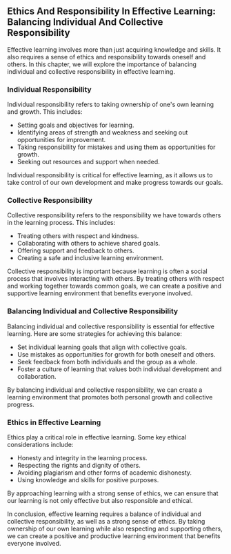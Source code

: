 Ethics And Responsibility In Effective Learning: Balancing Individual And Collective Responsibility
---------------------------------------------------------------------------------------------------------------

Effective learning involves more than just acquiring knowledge and skills. It also requires a sense of ethics and responsibility towards oneself and others. In this chapter, we will explore the importance of balancing individual and collective responsibility in effective learning.

### Individual Responsibility

Individual responsibility refers to taking ownership of one's own learning and growth. This includes:

* Setting goals and objectives for learning.
* Identifying areas of strength and weakness and seeking out opportunities for improvement.
* Taking responsibility for mistakes and using them as opportunities for growth.
* Seeking out resources and support when needed.

Individual responsibility is critical for effective learning, as it allows us to take control of our own development and make progress towards our goals.

### Collective Responsibility

Collective responsibility refers to the responsibility we have towards others in the learning process. This includes:

* Treating others with respect and kindness.
* Collaborating with others to achieve shared goals.
* Offering support and feedback to others.
* Creating a safe and inclusive learning environment.

Collective responsibility is important because learning is often a social process that involves interacting with others. By treating others with respect and working together towards common goals, we can create a positive and supportive learning environment that benefits everyone involved.

### Balancing Individual and Collective Responsibility

Balancing individual and collective responsibility is essential for effective learning. Here are some strategies for achieving this balance:

* Set individual learning goals that align with collective goals.
* Use mistakes as opportunities for growth for both oneself and others.
* Seek feedback from both individuals and the group as a whole.
* Foster a culture of learning that values both individual development and collaboration.

By balancing individual and collective responsibility, we can create a learning environment that promotes both personal growth and collective progress.

### Ethics in Effective Learning

Ethics play a critical role in effective learning. Some key ethical considerations include:

* Honesty and integrity in the learning process.
* Respecting the rights and dignity of others.
* Avoiding plagiarism and other forms of academic dishonesty.
* Using knowledge and skills for positive purposes.

By approaching learning with a strong sense of ethics, we can ensure that our learning is not only effective but also responsible and ethical.

In conclusion, effective learning requires a balance of individual and collective responsibility, as well as a strong sense of ethics. By taking ownership of our own learning while also respecting and supporting others, we can create a positive and productive learning environment that benefits everyone involved.
